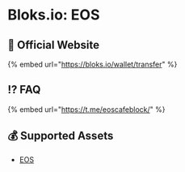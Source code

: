 # Bloks.io: EOS

## 🚀 Official Website

{% embed url="https://bloks.io/wallet/transfer" %}

## ⁉ FAQ

{% embed url="https://t.me/eoscafeblock/" %}

## 💰 Supported Assets

* [EOS](../../coins/overview-eos/)

